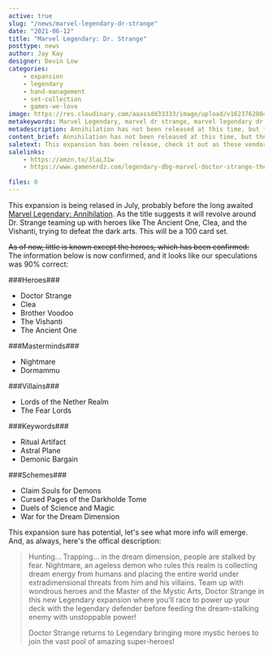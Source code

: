 ```yaml
---
active: true
slug: "/news/marvel-legendary-dr-strange"
date: "2021-06-12"
title: "Marvel Legendary: Dr. Strange"
posttype: news
author: Jay Kay
designer: Devin Low
categories: 
    - expansion
    - legendary
    - hand-management
    - set-collection
    - games-we-love
image: https://res.cloudinary.com/aaassdd33333/image/upload/v1623762804/drstrange.webp
metakeywords: Marvel Legendary, marvel dr strange, marvel legendary dr strange, legendary marvel dr strange, marvel legendary dr strange and the shadows at night
metadescription: Annihilation has not been released at this time, but the next one in line is in the pipe nevertheless. Dr. Strange will join us with his own expansion, Dr Strange & the Shadows at night.
content_brief: Annihilation has not been released at this time, but the next one in line is in the pipe nevertheless. Dr. Strange will join us with his own expansion, Dr Strange & the Shadows at night.
saletext: This expansion has been release, check it out as these vendors;
salelinks: 
    - https://amzn.to/3laL31w
    - https://www.gamenerdz.com/legendary-dbg-marvel-doctor-strange-the-shadows-of-nightmare-expansion?aff=34
   
files: 0
---
```

This expansion is being relased in July, probably before the long awaited [Marvel Legendary: Annihilation](https://www.boardgame-news.com/news/marvel-legendary-annihiliation). As the title suggests it will revolve around Dr. Strange teaming up with heroes like The Ancient One, Clea, and the Vishanti, trying to defeat the dark arts. This will be a 100 card set.

<del>As of now, little is known except the heroes, which has been confirmed:</del>  
The information below is now confirmed, and it looks like our speculations was 90% correct:

 ###Heroes###
 - Doctor Strange
 - Clea
 - Brother Voodoo
 - The Vishanti
 - The Ancient One

 ###Masterminds###
 - Nightmare
 - Dormammu

###Villains###
- Lords of the Nether Realm
- The Fear Lords

###Keywords###
- Ritual Artifact
- Astral Plane
- Demonic Bargain

###Schemes###
- Claim Souls for Demons
- Cursed Pages of the Darkholde Tome
- Duels of Science and Magic
- War for the Dream Dimension

This expansion sure has potential, let's see what more info will emerge.
And, as always, here's the offical description:

<blockquote>Hunting... Trapping... in the dream dimension, people are stalked by fear. Nightmare, an ageless demon who rules this realm is collecting dream energy from humans and placing the entire world under extradimensional threats from him and his villains. Team up with wondrous heroes and the Master of the Mystic Arts, Doctor Strange in this new Legendary expansion where you’ll race to power up your deck with the legendary defender before feeding the dream-stalking enemy with unstoppable power!

Doctor Strange returns to Legendary bringing more mystic heroes to join the vast pool of amazing super-heroes!</blockquote>